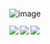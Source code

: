 ![image](https://i.imgur.com/iRChscV.jpg)

<a href="">
  <img align="left" src="https://github-readme-stats.vercel.app/api?username=christinameador&show_icons=true)" />
</a>
<a href="">
  <img align="left" src="https://i.imgur.com/HB92aWH.gif" />
</a>
<a href="">
  <img align="left" src="https://github-readme-stats.vercel.app/api/top-langs/?username=christinameador" />
</a>
